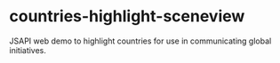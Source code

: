 # countries-highlight-sceneview
JSAPI web demo to highlight countries for use in communicating global initiatives. 
